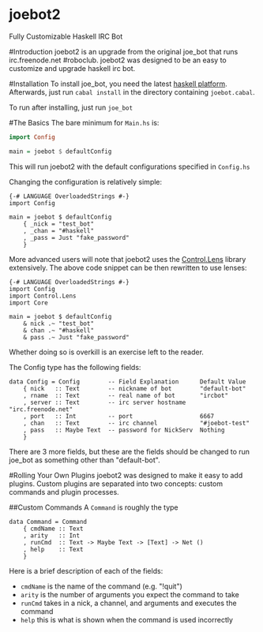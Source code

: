 joebot2
=======

Fully Customizable Haskell IRC Bot

#Introduction
joebot2 is an upgrade from the original joe\_bot that runs irc.freenode.net #roboclub.
joebot2 was designed to be an easy to customize and upgrade haskell irc bot.

#Installation
To install joe\_bot, you need the latest [haskell platform](http://www.haskell.org).
Afterwards, just run <code>cabal install</code> in the directory containing
<code>joebot.cabal</code>.

To run after installing, just run <code>joe\_bot</code>

#The Basics
The bare minimum for <code>Main.hs</code> is:
```haskell
import Config

main = joebot $ defaultConfig
```
This will run joebot2 with the default configurations specified in <code>Config.hs</code>

Changing the configuration is relatively simple:

    {-# LANGUAGE OverloadedStrings #-}
    import Config

    main = joebot $ defaultConfig
        { _nick = "test_bot"
        , _chan = "#haskell"
        , _pass = Just "fake_password"
        }

More advanced users will note that joebot2 uses the 
[Control.Lens](https://github.com/ekmett/lens#lens-lenses-folds-and-traversals)
library extensively. The above code snippet can be then rewritten to use lenses:

    {-# LANGUAGE OverloadedStrings #-}
    import Config
    import Control.Lens
    import Core

    main = joebot $ defaultConfig 
        & nick .~ "test_bot"
        & chan .~ "#haskell"
        & pass .~ Just "fake_password"
Whether doing so is overkill is an exercise left to the reader.

The Config type has the following fields:
   
    data Config = Config        -- Field Explanation      Default Value
        { nick   :: Text        -- nickname of bot        "default-bot"
        , rname  :: Text        -- real name of bot       "ircbot" 
        , server :: Text        -- irc server hostname    "irc.freenode.net"
        , port   :: Int         -- port                   6667
        , chan   :: Text        -- irc channel            "#joebot-test"
        , pass   :: Maybe Text  -- password for NickServ  Nothing
        }
There are 3 more fields, but these are the fields should be
changed to run joe\_bot as something other than "default-bot".

#Rolling Your Own Plugins
joebot2 was designed to make it easy to add plugins. Custom plugins are separated into
two concepts: custom commands and plugin processes.

##Custom Commands
A <code>Command</code> is roughly the type

    data Command = Command
        { cmdName :: Text
        , arity   :: Int
        , runCmd  :: Text -> Maybe Text -> [Text] -> Net ()
        , help    :: Text
        }
Here is a brief description of each of the fields:
- <code>cmdName</code> is the name of the command (e.g. "!quit")
- <code>arity</code> is the number of arguments you expect the command to take
- <code>runCmd</code> takes in a nick, a channel, and arguments and executes the command
- <code>help</code> this is what is shown when the command is used incorrectly
